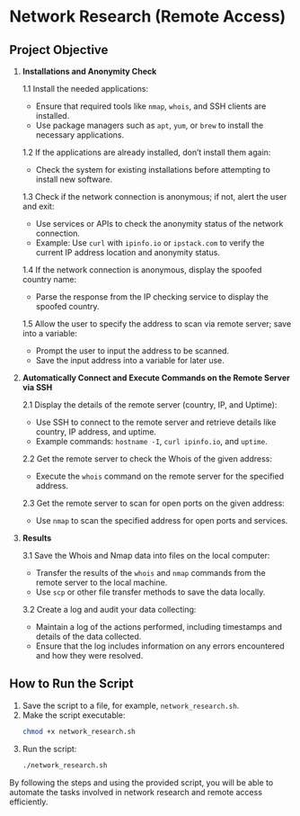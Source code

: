 # Network Research (Remote Access)

## Project Objective

1. **Installations and Anonymity Check**

    1.1 Install the needed applications:
    - Ensure that required tools like `nmap`, `whois`, and SSH clients are installed.
    - Use package managers such as `apt`, `yum`, or `brew` to install the necessary applications.

    1.2 If the applications are already installed, don’t install them again:
    - Check the system for existing installations before attempting to install new software.

    1.3 Check if the network connection is anonymous; if not, alert the user and exit:
    - Use services or APIs to check the anonymity status of the network connection.
    - Example: Use `curl` with `ipinfo.io` or `ipstack.com` to verify the current IP address location and anonymity status.

    1.4 If the network connection is anonymous, display the spoofed country name:
    - Parse the response from the IP checking service to display the spoofed country.

    1.5 Allow the user to specify the address to scan via remote server; save into a variable:
    - Prompt the user to input the address to be scanned.
    - Save the input address into a variable for later use.

2. **Automatically Connect and Execute Commands on the Remote Server via SSH**

    2.1 Display the details of the remote server (country, IP, and Uptime):
    - Use SSH to connect to the remote server and retrieve details like country, IP address, and uptime.
    - Example commands: `hostname -I`, `curl ipinfo.io`, and `uptime`.

    2.2 Get the remote server to check the Whois of the given address:
    - Execute the `whois` command on the remote server for the specified address.

    2.3 Get the remote server to scan for open ports on the given address:
    - Use `nmap` to scan the specified address for open ports and services.

3. **Results**

    3.1 Save the Whois and Nmap data into files on the local computer:
    - Transfer the results of the `whois` and `nmap` commands from the remote server to the local machine.
    - Use `scp` or other file transfer methods to save the data locally.

    3.2 Create a log and audit your data collecting:
    - Maintain a log of the actions performed, including timestamps and details of the data collected.
    - Ensure that the log includes information on any errors encountered and how they were resolved.

## How to Run the Script

1. Save the script to a file, for example, `network_research.sh`.
2. Make the script executable:
   ```bash
   chmod +x network_research.sh
   ```
3. Run the script:
   ```bash
   ./network_research.sh
   ```

By following the steps and using the provided script, you will be able to automate the tasks involved in network research and remote access efficiently.
